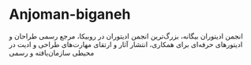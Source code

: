 # Anjoman-biganeh
انجمن ادیتوران بیگانه، بزرگ‌ترین انجمن ادیتوران در روبیکا، مرجع رسمی طراحان و ادیتورهای حرفه‌ای برای همکاری، انتشار آثار و ارتقای مهارت‌های طراحی و ادیت در محیطی سازمان‌یافته و رسمی
